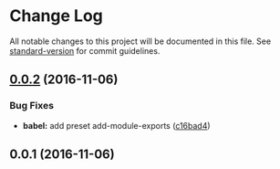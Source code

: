 # Change Log

All notable changes to this project will be documented in this file. See [standard-version](https://github.com/conventional-changelog/standard-version) for commit guidelines.

<a name="0.0.2"></a>
## [0.0.2](https://github.com/ellerbrock/console-emoji/compare/v0.0.1...v0.0.2) (2016-11-06)


### Bug Fixes

* **babel:** add preset add-module-exports ([c16bad4](https://github.com/ellerbrock/console-emoji/commit/c16bad4))



<a name="0.0.1"></a>
## 0.0.1 (2016-11-06)
